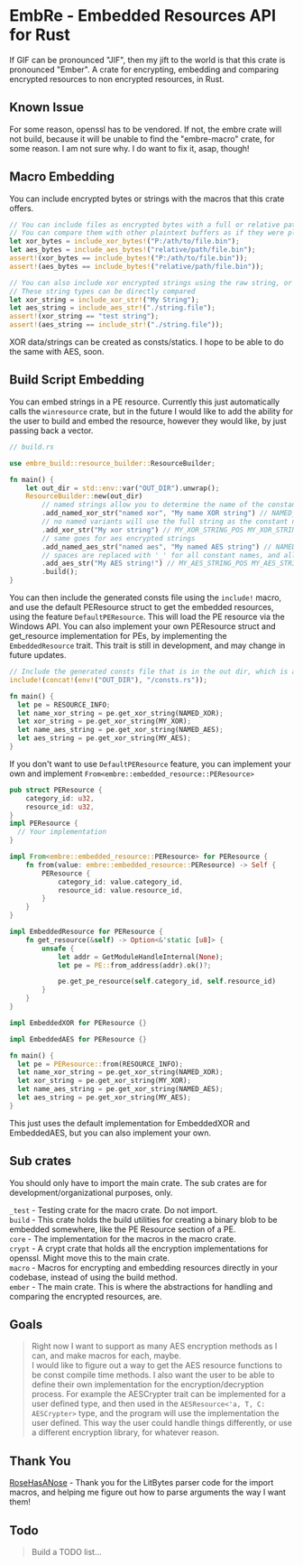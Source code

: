 # EmbRe - Embedded Resources API for Rust  
If GIF can be pronounced "JIF", then my jift to the world is that this crate is pronounced "Ember".
A crate for encrypting, embedding and comparing encrypted resources to non encrypted resources, in Rust.

## Known Issue
For some reason, openssl has to be vendored. If not, the embre crate will not build, because it will be unable to find 
the "embre-macro" crate, for some reason. I am not sure why. I do want to fix it, asap, though!   

## Macro Embedding
You can include encrypted bytes or strings with the macros that this crate offers.

```rust
// You can include files as encrypted bytes with a full or relative path.  
// You can compare them with other plaintext buffers as if they were plaintext byte slices. 
let xor_bytes = include_xor_bytes!("P:/ath/to/file.bin");
let aes_bytes = include_aes_bytes!("relative/path/file.bin");
assert!(xor_bytes == include_bytes!("P:/ath/to/file.bin"));
assert!(aes_bytes == include_bytes!("relative/path/file.bin"));

// You can also include xor encrypted strings using the raw string, or a path to the file.
// These string types can be directly compared
let xor_string = include_xor_str!("My String");
let aes_string = include_aes_str!("./string.file");
assert!(xor_string == "test string");
assert!(aes_string == include_str!("./string.file"));
```
XOR data/strings can be created as consts/statics. I hope to be able to do the same with AES, soon.

## Build Script Embedding
You can embed strings in a PE resource. Currently this just automatically calls the `winresource` crate, but in the future 
I would like to add the ability for the user to build and embed the resource, however they would like, by just passing back 
a vector.
```rust
// build.rs

use embre_build::resource_builder::ResourceBuilder;

fn main() {
    let out_dir = std::env::var("OUT_DIR").unwrap();
    ResourceBuilder::new(out_dir)
        // named strings allow you to determine the name of the constant for your strings
        .add_named_xor_str("named xor", "My name XOR string") // NAMED_XOR_POS NAMED_XOR_KEY NAMED_XOR_LEN
        // no named variants will use the full string as the constant name
        .add_xor_str("My xor string") // MY_XOR_STRING_POS MY_XOR_STRING_KEY MY_XOR_STRING_LEN
        // same goes for aes encrypted strings
        .add_named_aes_str("named aes", "My named AES string") // NAMED_AES_POS NAMED_AES_KEY NAMED_AES_IV NAMED_AES_LEN
        // spaces are replaced with '_' for all constant names, and all symbols are removed.
        .add_aes_str("My AES string!") // MY_AES_STRING_POS MY_AES_STRING_KEY MY_AES_STRING_IV MY_AES_STRING_LEN
        .build();
}
```
You can then include the generated consts file using the `include!` macro, and use the default PEResource struct to get 
the embedded resources, using the feature `DefaultPEResource`. This will load the PE resource via the Windows API. You 
can also implement your own PEResource struct and get_resource implementation for PEs, by implementing the `EmbeddedResource` 
trait. This trait is still in development, and may change in future updates.

```rust
// Include the generated consts file that is in the out dir, which is an environment variable.  
include!(concat!(env!("OUT_DIR"), "/consts.rs"));

fn main() {
  let pe = RESOURCE_INFO;
  let name_xor_string = pe.get_xor_string(NAMED_XOR);
  let xor_string = pe.get_xor_string(MY_XOR);
  let name_aes_string = pe.get_xor_string(NAMED_AES);
  let aes_string = pe.get_xor_string(MY_AES);
}
```
If you don't want to use `DefaultPEResource` feature, you can implement your own and implement 
`From<embre::embedded_resource::PEResource>`
```rust
pub struct PEResource {
    category_id: u32,
    resource_id: u32,
}
impl PEResource { 
  // Your implementation
}

impl From<embre::embedded_resource::PEResource> for PEResource {
    fn from(value: embre::embedded_resource::PEResource) -> Self {
        PEResource {
            category_id: value.category_id,
            resource_id: value.resource_id,
        }
    }
}

impl EmbeddedResource for PEResource {
    fn get_resource(&self) -> Option<&'static [u8]> {
        unsafe {
            let addr = GetModuleHandleInternal(None);
            let pe = PE::from_address(addr).ok()?;

            pe.get_pe_resource(self.category_id, self.resource_id)
        }
    }
}

impl EmbeddedXOR for PEResource {}

impl EmbeddedAES for PEResource {}

fn main() {
  let pe = PEResource::from(RESOURCE_INFO);
  let name_xor_string = pe.get_xor_string(NAMED_XOR);
  let xor_string = pe.get_xor_string(MY_XOR);
  let name_aes_string = pe.get_xor_string(NAMED_AES);
  let aes_string = pe.get_xor_string(MY_AES);
}
```

This just uses the default implementation for EmbeddedXOR and EmbeddedAES, but you can also implement your own.

## Sub crates  
You should only have to import the main crate. The sub crates are for development/organizational purposes, only.  

`_test` - Testing crate for the macro crate. Do not import.  
`build` - This crate holds the build utilities for creating a binary blob to be embedded somewhere, like the PE Resource 
section of a PE.  
`core`  - The implementation for the macros in the macro crate.  
`crypt` - A crypt crate that holds all the encryption implementations for openssl. Might move this to the main crate.  
`macro` - Macros for encrypting and embedding resources directly in your codebase, instead of using the build method.  
`ember` - The main crate. This is where the abstractions for handling and comparing the encrypted resources, are.  

## Goals  
> Right now I want to support as many AES encryption methods as I can, and make macros for each, maybe.   
> I would like to figure out a way to get the AES resource functions to be const compile time methods. 
> I also want the user to be able to define their own implementation for the encryption/decryption process. For example 
  the AESCrypter trait can be implemented for a user defined type, and then used in the `AESResource<'a, T, C: AESCrypter>` 
  type, and the program will use the implementation the user defined. This way the user could handle things differently, 
  or use a different encryption library, for whatever reason.  

## Thank You
[RoseHasANose](https://github.com/largenumberhere) - Thank you for the LitBytes parser code for the import macros, and helping me figure out how to parse 
arguments the way I want them!  

## Todo
> Build a TODO list...  
